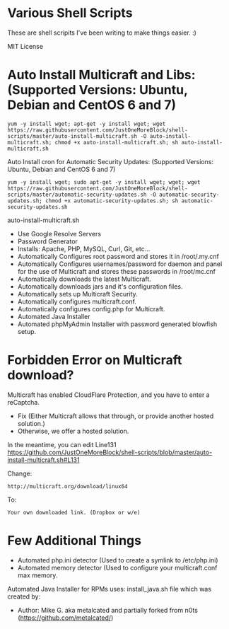 # Various Shell Scripts
These are shell scripits I've been writing to make things easier. :)

MIT License

# Auto Install Multicraft and Libs: (Supported Versions: Ubuntu, Debian and CentOS 6 and 7)
```
yum -y install wget; apt-get -y install wget; wget https://raw.githubusercontent.com/JustOneMoreBlock/shell-scripts/master/auto-install-multicraft.sh -O auto-install-multicraft.sh; chmod +x auto-install-multicraft.sh; sh auto-install-multicraft.sh
```

Auto Install cron for Automatic Security Updates: (Supported Versions: Ubuntu, Debian and CentOS 6 and 7)
```
yum -y install wget; sudo apt-get -y install wget; wget; wget https://raw.githubusercontent.com/JustOneMoreBlock/shell-scripts/master/automatic-security-updates.sh -O automatic-security-updates.sh; chmod +x automatic-security-updates.sh; sh automatic-security-updates.sh
```

auto-install-multicraft.sh
- Use Google Resolve Servers
- Password Generator
- Installs: Apache, PHP, MySQL, Curl, Git, etc...
- Automatically Configures root password and stores it in /root/.my.cnf
- Automatically Configures usernames/password for daemon and panel for the use of Multicraft and stores these passwords in /root/mc.cnf
- Automatically downloads the latest Multicraft.
- Automatically downloads jars and it's configuration files.
- Automatically sets up Multicraft Security.
- Automatically configures multicraft.conf.
- Automatically configures config.php for Multicraft.
- Automated Java Installer
- Automated phpMyAdmin Installer with password generated blowfish setup.

# Forbidden Error on Multicraft download?
Multicraft has enabled CloudFlare Protection, and you have to enter a reCaptcha.

- Fix (Either Multicraft allows that through, or provide another hosted solution.)
- Otherwise, we offer a hosted solution.

In the meantime, you can edit Line131
https://github.com/JustOneMoreBlock/shell-scripts/blob/master/auto-install-multicraft.sh#L131

Change:
```
http://multicraft.org/download/linux64
```

To:
```
Your own downloaded link. (Dropbox or w/e)
```

# Few Additional Things
- Automated php.ini detector (Used to create a symlink to /etc/php.ini)
- Automated memory detector (Used to configure your multicraft.conf max memory.

Automated Java Installer for RPMs uses: install_java.sh file which was created by:
- Author: Mike G. aka metalcated and partially forked from n0ts (https://github.com/metalcated/)
